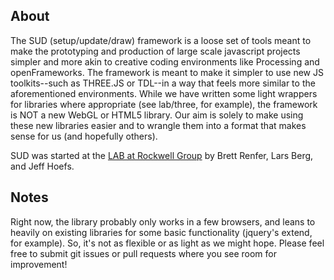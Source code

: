 About
------------

The SUD (setup/update/draw) framework is a loose set of tools meant to make the prototyping and production of large scale javascript projects simpler and more akin to creative coding environments like Processing and openFrameworks. The framework is meant to make it simpler to use new JS toolkits--such as THREE.JS or TDL--in a way that feels more similar to the aforementioned environments. While we have written some light wrappers for libraries where appropriate (see lab/three, for example), the framework is NOT a new WebGL or HTML5 library. Our aim is solely to make using these new libraries easier and to wrangle them into a format that makes sense for us (and hopefully others).

SUD was started at the [LAB at Rockwell Group](http://rockwellgroup.com/lab) by Brett Renfer, Lars Berg, and Jeff Hoefs.

Notes
------------

Right now, the library probably only works in a few browsers, and leans to heavily on existing libraries for some basic functionality (jquery's extend, for example). So, it's not as flexible or as light as we might hope. Please feel free to submit git issues or pull requests where you see room for improvement!